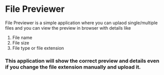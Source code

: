 # File Previewer
File Previewer is a simple application where you can uplaod single/multiple files and you can view the preview in browser with details like
1. File name 
2. File size 
3. File type or file extension 

### This application will show the correct preview and details even if you change the file extension manually and upload it.
